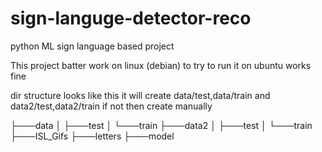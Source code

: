 # sign-languge-detector-reco
python ML sign language based project


This project batter work on linux (debian) to try to run it on ubuntu works fine

dir structure looks like this
it will create data/test,data/train and data2/test,data2/train if not then create manually

├───data
│   ├───test
│   └───train
├───data2
│   ├───test
│   └───train
├───ISL_Gifs
├───letters
├───model
